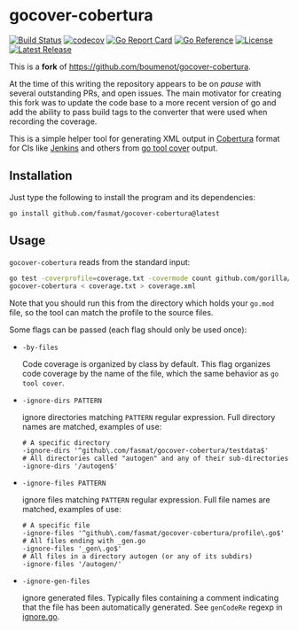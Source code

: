 # gocover-cobertura

[![Build Status](https://img.shields.io/github/actions/workflow/status/fasmat/gocover-cobertura/ci.yml)](https://github.com/fasmat/gocover-cobertura/actions/workflows/ci.yml)
[![codecov](https://codecov.io/gh/fasmat/gocover-cobertura/graph/badge.svg?token=2WFR1O5B42)](https://codecov.io/gh/fasmat/gocover-cobertura)
[![Go Report Card](https://goreportcard.com/badge/github.com/fasmat/gocover-cobertura)](https://goreportcard.com/report/github.com/fasmat/gocover-cobertura)
[![Go Reference](https://pkg.go.dev/badge/github.com/fasmat/gocover-cobertura?status.svg)](https://pkg.go.dev/github.com/fasmat/gocover-cobertura?tab=doc)
[![License](https://img.shields.io/github/license/fasmat/gocover-cobertura)](./LICENSE)
[![Latest Release](https://img.shields.io/github/v/release/fasmat/gocover-cobertura)](https://github.com/fasmat/gocover-cobertura/releases/latest)

This is a **fork** of <https://github.com/boumenot/gocover-cobertura>.

At the time of this writing the repository appears to be on *pause* with several outstanding PRs, and open issues.
The main motivator for creating this fork was to update the code base to a more recent version of go and add the
ability to pass build tags to the converter that were used when recording the coverage.

This is a simple helper tool for generating XML output in [Cobertura](http://cobertura.sourceforge.net/) format
for CIs like [Jenkins](https://wiki.jenkins-ci.org/display/JENKINS/Cobertura+Plugin) and others
from [go tool cover](https://github.com/golang/go/tree/master/src/cmd/cover/) output.

## Installation

Just type the following to install the program and its dependencies:

```shell
go install github.com/fasmat/gocover-cobertura@latest
```

## Usage

`gocover-cobertura` reads from the standard input:

```bash
go test -coverprofile=coverage.txt -covermode count github.com/gorilla/mux
gocover-cobertura < coverage.txt > coverage.xml
```

Note that you should run this from the directory which holds your `go.mod` file, so the tool can match the profile to
the source files.

Some flags can be passed (each flag should only be used once):

- `-by-files`

  Code coverage is organized by class by default. This flag organizes code
  coverage by the name of the file, which the same behavior as `go tool cover`.

- `-ignore-dirs PATTERN`

  ignore directories matching `PATTERN` regular expression. Full directory names are matched, examples of use:

  ```shell
  # A specific directory
  -ignore-dirs '^github\.com/fasmat/gocover-cobertura/testdata$'
  # All directories called "autogen" and any of their sub-directories
  -ignore-dirs '/autogen$'
  ```

- `-ignore-files PATTERN`

  ignore files matching `PATTERN` regular expression. Full file names are matched, examples of use:

  ```shell
  # A specific file
  -ignore-files '^github\.com/fasmat/gocover-cobertura/profile\.go$'
  # All files ending with _gen.go
  -ignore-files '_gen\.go$'
  # All files in a directory autogen (or any of its subdirs)
  -ignore-files '/autogen/'
  ```

- `-ignore-gen-files`

  ignore generated files. Typically files containing a comment indicating that the file has been automatically
  generated. See `genCodeRe` regexp in [ignore.go](ignore.go).
